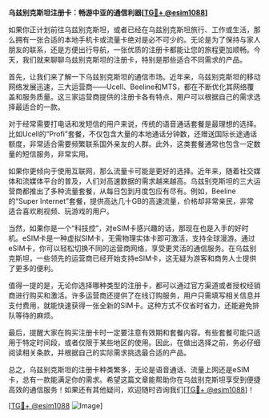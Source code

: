 **乌兹别克斯坦注册卡：畅游中亚的通信利器[[TG💪+ @esim1088](https://t.me/s/esim1088)]**

如果你正计划前往乌兹别克斯坦，或者已经在乌兹别克斯坦旅行、工作或生活，那么拥有一张合适的本地手机卡或流量卡绝对是必不可少的。无论是为了保持与家人朋友的联系，还是方便出行导航，一张优质的注册卡都能让您的旅程更加顺畅。今天，我们就来聊聊乌兹别克斯坦的注册卡，特别是那些适合不同需求的产品。

首先，让我们来了解一下乌兹别克斯坦的通信市场。近年来，乌兹别克斯坦的移动网络发展迅速，三大运营商——Ucell、Beeline和MTS，都在不断优化其网络覆盖和服务质量。这三家运营商提供的注册卡各有特点，用户可以根据自己的需求选择最适合的一款。

对于经常需要打电话和发短信的用户来说，传统的语音通话套餐是最理想的选择。比如Ucell的“Profi”套餐，不仅包含大量的本地通话分钟数，还赠送国际长途通话额度，非常适合需要频繁联系国外亲友的人群。此外，这类套餐通常也包含一定数量的短信服务，非常实用。

如果你更倾向于使用互联网，那么流量卡可能是更好的选择。近年来，随着社交媒体和流媒体平台的普及，人们对高速数据的需求越来越高。乌兹别克斯坦的三大运营商都推出了多种流量套餐，从每日包到月度包应有尽有。例如，Beeline的“Super Internet”套餐，提供高达几十GB的高速流量，价格却非常亲民，非常适合喜欢刷视频、玩游戏的用户。

当然，如果你是一个“科技控”，对eSIM卡感兴趣的话，那现在也是入手的好时机。eSIM卡是一种虚拟SIM卡，无需物理实体卡即可激活，支持全球漫游。通过eSIM卡，你可以轻松切换不同的运营商网络，享受更灵活的通信服务。在乌兹别克斯坦，一些领先的运营商已经开始支持eSIM卡，这无疑为游客和商务人士提供了更多的便利。

值得一提的是，无论你选择哪种类型的注册卡，都可以通过官方渠道或者授权经销商进行购买和激活。许多运营商还提供了在线订购服务，用户只需填写相关信息并支付费用，就能快速获得一张全新的SIM卡。这种方式不仅省时省力，还能避免排队等待的麻烦。

最后，提醒大家在购买注册卡时一定要注意有效期和套餐内容。有些套餐可能只适用于特定时间段，或者仅限于某些地区的使用。因此，在做出选择之前，务必仔细阅读相关条款，并根据自己的实际需求挑选最合适的产品。

总之，乌兹别克斯坦的注册卡种类繁多，无论是语音通话、流量上网还是eSIM卡，总有一款能满足你的需求。希望这篇文章能帮助你在乌兹别克斯坦享受到便捷高效的通信服务！如果还有其他疑问，欢迎随时咨询我们[[TG💪+ @esim1088](https://t.me/s/esim1088)]！

[[TG💪+ @esim1088](https://t.me/s/esim1088) ![Image](https://i.postimg.cc/4NQfJmqS/Snipaste-2025-05-13-00-14-12.png)]